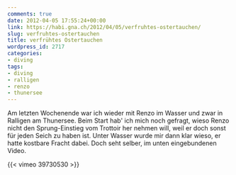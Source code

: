 ```yaml
---
comments: true
date: 2012-04-05 17:55:24+00:00
link: https://habi.gna.ch/2012/04/05/verfruhtes-ostertauchen/
slug: verfruhtes-ostertauchen
title: verfrühtes Ostertauchen
wordpress_id: 2717
categories:
- diving
tags:
- diving
- ralligen
- renzo
- thunersee
---
```


Am letzten Wochenende war ich wieder mit Renzo im Wasser und zwar in Ralligen am Thunersee. Beim Start hab' ich mich noch gefragt, wieso Renzo nicht den Sprung-Einstieg vom Trottoir her nehmen will, weil er doch sonst für jeden Seich zu haben ist. Unter Wasser wurde mir dann klar wieso, er hatte kostbare Fracht dabei. Doch seht selber, im unten eingebundenen Video.

{{< vimeo 39730530 >}}
